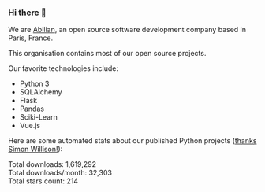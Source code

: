 ### Hi there 👋

We are [Abilian](https://abilian.com/), an open source software development company based in Paris, France.

This organisation contains most of our open source projects.

Our favorite technologies include:

- Python 3
- SQLAlchemy
- Flask
- Pandas
- Sciki-Learn
- Vue.js

Here are some automated stats about our published Python projects
([thanks Simon Willison!][sw-post]):

<!--marker-->
Total downloads: 1,619,292<br>
Total downloads/month: 32,303<br>
Total stars count: 214
<!--end-->

[sw-post]: https://simonwillison.net/2020/Jul/10/self-updating-profile-readme/